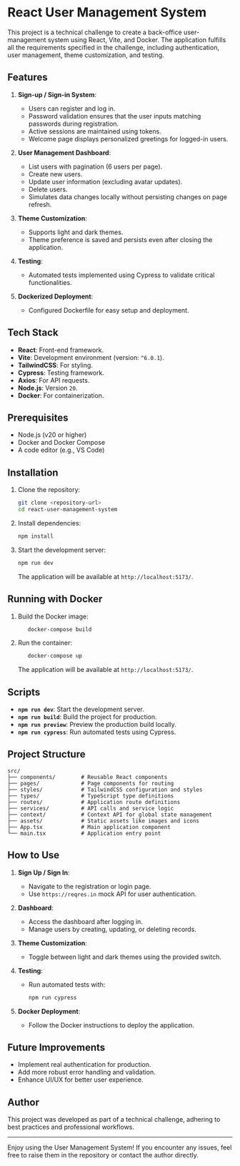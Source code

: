 # React User Management System

This project is a technical challenge to create a back-office user-management system using React, Vite, and Docker. The application fulfills all the requirements specified in the challenge, including authentication, user management, theme customization, and testing.

## Features

1. **Sign-up / Sign-in System**:

   - Users can register and log in.
   - Password validation ensures that the user inputs matching passwords during registration.
   - Active sessions are maintained using tokens.
   - Welcome page displays personalized greetings for logged-in users.

2. **User Management Dashboard**:

   - List users with pagination (6 users per page).
   - Create new users.
   - Update user information (excluding avatar updates).
   - Delete users.
   - Simulates data changes locally without persisting changes on page refresh.

3. **Theme Customization**:

   - Supports light and dark themes.
   - Theme preference is saved and persists even after closing the application.

4. **Testing**:

   - Automated tests implemented using Cypress to validate critical functionalities.

5. **Dockerized Deployment**:
   - Configured Dockerfile for easy setup and deployment.

## Tech Stack

- **React**: Front-end framework.
- **Vite**: Development environment (version: `^6.0.1`).
- **TailwindCSS**: For styling.
- **Cypress**: Testing framework.
- **Axios**: For API requests.
- **Node.js**: Version `20`.
- **Docker**: For containerization.

## Prerequisites

- Node.js (v20 or higher)
- Docker and Docker Compose
- A code editor (e.g., VS Code)

## Installation

1. Clone the repository:

   ```bash
   git clone <repository-url>
   cd react-user-management-system
   ```

2. Install dependencies:

   ```bash
   npm install
   ```

3. Start the development server:

   ```bash
   npm run dev
   ```

   The application will be available at `http://localhost:5173/`.

## Running with Docker

1. Build the Docker image:

   ```bash
      docker-compose build
   ```

2. Run the container:

   ```bash
      docker-compose up
   ```

   The application will be available at `http://localhost:5173/`.

## Scripts

- **`npm run dev`**: Start the development server.
- **`npm run build`**: Build the project for production.
- **`npm run preview`**: Preview the production build locally.
- **`npm run cypress`**: Run automated tests using Cypress.

## Project Structure

```
src/
├── components/        # Reusable React components
├── pages/             # Page components for routing
├── styles/            # TailwindCSS configuration and styles
├── types/             # TypeScript type definitions
├── routes/            # Application route definitions
├── services/          # API calls and service logic
├── context/           # Context API for global state management
├── assets/            # Static assets like images and icons
├── App.tsx            # Main application component
└── main.tsx           # Application entry point
```

## How to Use

1. **Sign Up / Sign In**:

   - Navigate to the registration or login page.
   - Use `https://reqres.in` mock API for user authentication.

2. **Dashboard**:

   - Access the dashboard after logging in.
   - Manage users by creating, updating, or deleting records.

3. **Theme Customization**:

   - Toggle between light and dark themes using the provided switch.

4. **Testing**:

   - Run automated tests with:
     ```bash
     npm run cypress
     ```

5. **Docker Deployment**:
   - Follow the Docker instructions to deploy the application.

## Future Improvements

- Implement real authentication for production.
- Add more robust error handling and validation.
- Enhance UI/UX for better user experience.

## Author

This project was developed as part of a technical challenge, adhering to best practices and professional workflows.

---

Enjoy using the User Management System! If you encounter any issues, feel free to raise them in the repository or contact the author directly.
